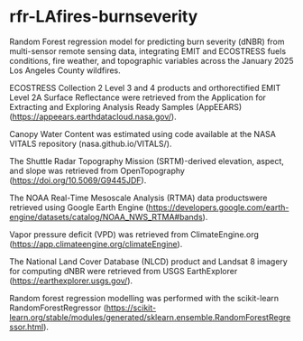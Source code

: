 # rfr-LAfires-burnseverity
Random Forest regression model for predicting burn severity (dNBR) from multi-sensor remote sensing data, integrating EMIT and ECOSTRESS fuels conditions, fire weather, and topographic variables across the January 2025 Los Angeles County wildfires.


ECOSTRESS Collection 2 Level 3 and 4 products and orthorectified EMIT Level 2A Surface Reflectance were retrieved from the Application for Extracting and Exploring Analysis Ready Samples (AppEEARS) (https://appeears.earthdatacloud.nasa.gov/). 

Canopy Water Content was estimated using code available at the NASA VITALS repository (nasa.github.io/VITALS/).

The Shuttle Radar Topography Mission (SRTM)-derived elevation, aspect, and slope was retrieved from OpenTopography (https://doi.org/10.5069/G9445JDF). 

The NOAA Real-Time Mesoscale Analysis (RTMA) data productswere retrieved using Google Earth Engine (https://developers.google.com/earth-engine/datasets/catalog/NOAA_NWS_RTMA#bands).

Vapor pressure deficit (VPD) was retrieved from ClimateEngine.org (https://app.climateengine.org/climateEngine).

The National Land Cover Database (NLCD) product and Landsat 8 imagery for computing dNBR were retrieved from USGS EarthExplorer (https://earthexplorer.usgs.gov/). 

Random forest regression  modelling was performed with the scikit-learn RandomForestRegressor (https://scikit-learn.org/stable/modules/generated/sklearn.ensemble.RandomForestRegressor.html). 
